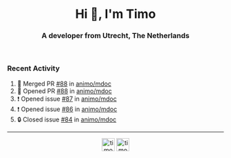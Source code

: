 <h1 align="center">Hi 👋, I'm Timo</h1>
<h3 align="center">A developer from Utrecht, The Netherlands</h3>
<br/>
<!-- https://github.com/rahuldkjain/github-profile-readme-generator --!>

<!--  <p align="left"><img src="https://github-readme-stats.vercel.app/api?username=timoglastra&show_icons=true&count_private=true&" alt="timoglastra" /></p> --!>

<!--
Github language stats
<p align="left"><img src="https://github-readme-stats.vercel.app/api/top-langs/?username=timoglastra&layout=compact" alt="timoglastra" /><p>
-->

<!-- Codestats language stats -->
<!-- <p align="left"><img src="https://codestats-readme.vercel.app/api/top-langs/?username=timoglastra&layout=compact&language_count=12" alt="timoglastra" /><p>    --!>
  
<h3>Recent Activity</h3>

<!--START_SECTION:activity-->
1. 🎉 Merged PR [#88](https://github.com/animo/mdoc/pull/88) in [animo/mdoc](https://github.com/animo/mdoc)
2. 💪 Opened PR [#88](https://github.com/animo/mdoc/pull/88) in [animo/mdoc](https://github.com/animo/mdoc)
3. ❗ Opened issue [#87](https://github.com/animo/mdoc/issues/87) in [animo/mdoc](https://github.com/animo/mdoc)
4. ❗ Opened issue [#86](https://github.com/animo/mdoc/issues/86) in [animo/mdoc](https://github.com/animo/mdoc)
5. 🔒 Closed issue [#84](https://github.com/animo/mdoc/issues/84) in [animo/mdoc](https://github.com/animo/mdoc)
<!--END_SECTION:activity-->

---

<p align="center">
<a href="https://twitter.com/timoglastra" target="blank"><img align="center" src="https://cdn.jsdelivr.net/npm/simple-icons@3.0.1/icons/twitter.svg" alt="timoglastra" height="30" width="30" /></a>
<a href="https://linkedin.com/in/timoglastra" target="blank"><img align="center" src="https://cdn.jsdelivr.net/npm/simple-icons@3.0.1/icons/linkedin.svg" alt="timoglastra" height="30" width="30" /></a>
</p>



